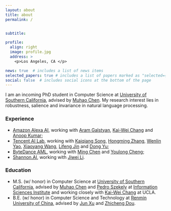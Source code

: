 ```yaml
---
layout: about
title: about
permalink: /


subtitle: 

profile:
  align: right
  image: profile.jpg
  address: >
    <p>Los Angeles, CA </p>

news: true  # includes a list of news items
selected_papers: true # includes a list of papers marked as "selected={true}"
social: false  # includes social icons at the bottom of the page
---
```


I am an incoming PhD student in Computer Science at [University of Southern California](https://www.usc.edu/), advised by [Muhao Chen](https://muhaochen.github.io). 
My research interest lies in robustness, salience and invariance in natural language processing. 

### Experience
* [Amazon Alexa AI](https://www.amazon.science/tag/alexa), working with [Aram Galstyan](https://scholar.google.com/citations?user=rJTwW0MAAAAJ&hl=en), [Kai-Wei Chang](http://web.cs.ucla.edu/~kwchang/) and [Anoop Kumar](https://www.linkedin.com/in/anoop-kumar-293191/);
* [Tencent AI Lab](https://ai.tencent.com/ailab/nlp/en/index.html), working with [Kaiqiang Song](https://scholar.google.com/citations?user=PHoJwakAAAAJ&hl=en), [Hongming Zhang](https://panda0881.github.io/Hongming_Homepage/), [Wenlin Yao](https://wenlinyao.github.io/), [Xiaoyang Wang](https://scholar.google.com/citations?user=EeppWmkAAAAJ&hl=en), [Lifeng Jin](https://scholar.google.com/citations?user=14pGUsIAAAAJ&hl=en) and [Dong Yu](https://sites.google.com/view/dongyu888/);
* [ByteDance AML](https://www.bytedance.com/en/), working with [Ming Chen](https://www.linkedin.com/in/velicue/) and [Youlong Cheng](https://www.linkedin.com/in/youlongcheng/);
* [Shannon.AI](https://www.shannonai.com/en), working with [Jiwei Li](https://nlp.stanford.edu/~bdlijiwei/). 

### Education 
* M.S. (w/ honor) in Computer Science at [University of Southern California](https://www.usc.edu/), advised by [Muhao Chen](https://muhaochen.github.io) and [Pedro Szekely](https://usc-isi-i2.github.io/szekely/) at [Information Sciences Institute](https://www.isi.edu/) and working closely with [Kai-Wei Chang](http://web.cs.ucla.edu/~kwchang/) at UCLA.
* B.E. (w/ honor) in Computer Science and Technology at [Renmin University of China](https://www.ruc.edu.cn/en), advised by [Jun Xu](https://scholar.google.com/citations?user=su14mcEAAAAJ) and [Zhicheng Dou](http://dou.playbigdata.com/).


